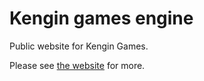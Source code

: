 # Kengin games engine

Public website for Kengin Games.

Please see <a href="https://kengin.games">the website</a> for more.
